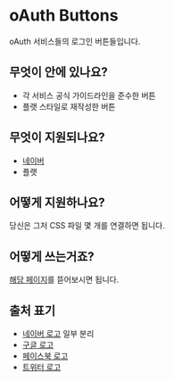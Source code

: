 # oAuth Buttons

oAuth 서비스들의 로그인 버튼들입니다.

## 무엇이 안에 있나요?

 * 각 서비스 공식 가이드라인을 준수한 버튼
 * 플랫 스타일로 재작성한 버튼

## 무엇이 지원되나요?

 * [네이버](https://developers.naver.com/docs/login/bi/)
 * 플랫

## 어떻게 지원하나요?

당신은 그저 CSS 파일 몇 개를 연결하면 됩니다.

## 어떻게 쓰는거죠?

[해당 페이지](https://ranolp.github.io/oAuth-Buttons/)를 뜯어보시면 됩니다.



## 출처 표기

* [네이버 로고](http://design.naver.com/viewContentsDetail?contentsId=22&barGubun=w) 일부 분리
* [구글 로고](https://developers.google.com/identity/branding-guidelines)
* [페이스북 로고](https://ko-kr.facebookbrand.com/assets/f-%EB%A1%9C%EA%B3%A0-2)
* [트위터 로고](https://about.twitter.com/ko/company/brand-resources.html)

